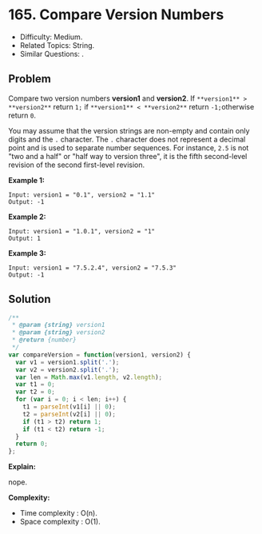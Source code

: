 # 165. Compare Version Numbers

- Difficulty: Medium.
- Related Topics: String.
- Similar Questions: .

## Problem

Compare two version numbers **version1** and **version2**.
If ```**version1** > **version2**``` return ```1;``` if ```**version1** < **version2**``` return ```-1;```otherwise return ```0```.

You may assume that the version strings are non-empty and contain only digits and the ```.``` character.
The ```.``` character does not represent a decimal point and is used to separate number sequences.
For instance, ```2.5``` is not "two and a half" or "half way to version three", it is the fifth second-level revision of the second first-level revision.

**Example 1:**

```
Input: version1 = "0.1", version2 = "1.1"
Output: -1
```

**Example 2:**

```
Input: version1 = "1.0.1", version2 = "1"
Output: 1
```

**Example 3:**

```
Input: version1 = "7.5.2.4", version2 = "7.5.3"
Output: -1
```

## Solution

```javascript
/**
 * @param {string} version1
 * @param {string} version2
 * @return {number}
 */
var compareVersion = function(version1, version2) {
  var v1 = version1.split('.');
  var v2 = version2.split('.');
  var len = Math.max(v1.length, v2.length);
  var t1 = 0;
  var t2 = 0;
  for (var i = 0; i < len; i++) {
    t1 = parseInt(v1[i] || 0);
    t2 = parseInt(v2[i] || 0);
    if (t1 > t2) return 1;
    if (t1 < t2) return -1;
  }
  return 0;
};
```

**Explain:**

nope.

**Complexity:**

* Time complexity : O(n).
* Space complexity : O(1).
